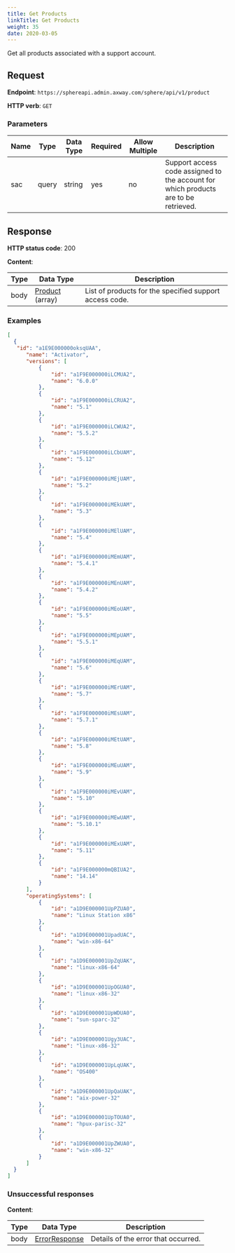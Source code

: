 ```yaml
---
title: Get Products
linkTitle: Get Products
weight: 35
date: 2020-03-05
---
```


Get all products associated with a support account.

## Request

**Endpoint**: `https://sphereapi.admin.axway.com/sphere/api/v1/product`

**HTTP verb**: `GET`

### Parameters

| Name   | Type  | Data Type | Required | Allow Multiple | Description |
| -------|-------|-----------|----------|----------------|-------------|
| sac    | query | string    | yes      |             no | Support access code assigned to the account for which products are to be retrieved. |

## Response

**HTTP status code**: 200

**Content**:

| Type | Data Type                                             | Description |
|------|-------------------------------------------------------|-------------|
| body | [Product](/docs/shared_services/supportapi/formats/get_products_res/#product) (array) | List of products for the specified support access code. |

### Examples

```json
[
  {
   "id": "a1E9E000000oksqUAA",
      "name": "Activator",
      "versions": [
          {
              "id": "a1F9E000000iLCMUA2",
              "name": "6.0.0"
          },
          {
              "id": "a1F9E000000iLCRUA2",
              "name": "5.1"
          },
          {
              "id": "a1F9E000000iLCWUA2",
              "name": "5.5.2"
          },
          {
              "id": "a1F9E000000iLCbUAM",
              "name": "5.12"
          },
          {
              "id": "a1F9E000000iMEjUAM",
              "name": "5.2"
          },
          {
              "id": "a1F9E000000iMEkUAM",
              "name": "5.3"
          },
          {
              "id": "a1F9E000000iMElUAM",
              "name": "5.4"
          },
          {
              "id": "a1F9E000000iMEmUAM",
              "name": "5.4.1"
          },
          {
              "id": "a1F9E000000iMEnUAM",
              "name": "5.4.2"
          },
          {
              "id": "a1F9E000000iMEoUAM",
              "name": "5.5"
          },
          {
              "id": "a1F9E000000iMEpUAM",
              "name": "5.5.1"
          },
          {
              "id": "a1F9E000000iMEqUAM",
              "name": "5.6"
          },
          {
              "id": "a1F9E000000iMErUAM",
              "name": "5.7"
          },
          {
              "id": "a1F9E000000iMEsUAM",
              "name": "5.7.1"
          },
          {
              "id": "a1F9E000000iMEtUAM",
              "name": "5.8"
          },
          {
              "id": "a1F9E000000iMEuUAM",
              "name": "5.9"
          },
          {
              "id": "a1F9E000000iMEvUAM",
              "name": "5.10"
          },
          {
              "id": "a1F9E000000iMEwUAM",
              "name": "5.10.1"
          },
          {
              "id": "a1F9E000000iMExUAM",
              "name": "5.11"
          },
          {
              "id": "a1F9E000000mQBIUA2",
              "name": "14.14"
          }
      ],
      "operatingSystems": [
          {
              "id": "a1D9E000001UpPZUA0",
              "name": "Linux Station x86"
          },
          {
              "id": "a1D9E000001UpadUAC",
              "name": "win-x86-64"
          },
          {
              "id": "a1D9E000001UpZqUAK",
              "name": "linux-x86-64"
          },
          {
              "id": "a1D9E000001UpOGUA0",
              "name": "linux-x86-32"
          },
          {
              "id": "a1D9E000001UpWDUA0",
              "name": "sun-sparc-32"
          },
          {
              "id": "a1D9E000001Ugy3UAC",
              "name": "linux-x86-32"
          },
          {
              "id": "a1D9E000001UpLqUAK",
              "name": "OS400"
          },
          {
              "id": "a1D9E000001UpQaUAK",
              "name": "aix-power-32"
          },
          {
              "id": "a1D9E000001UpTOUA0",
              "name": "hpux-parisc-32"
          },
          {
              "id": "a1D9E000001UpZWUA0",
              "name": "win-x86-32"
          }
      ]
  }
]
```

### Unsuccessful responses

**Content**:

| Type | Data Type                                     | Description |
|------|-----------------------------------------------|-------------|
| body | [ErrorResponse](/docs/shared_services/supportapi/formats/error_response) | Details of the error that occurred. |
